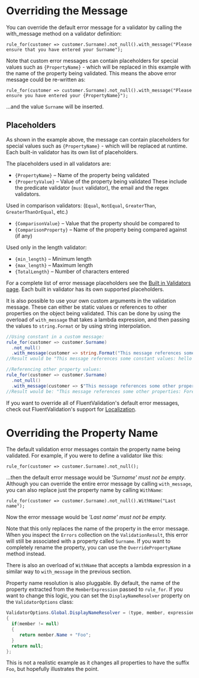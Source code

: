 # Overriding the Message

You can override the default error message for a validator by calling the with_message method on a validator definition:

```
rule_for(customer => customer.Surname).not_null().with_message("Please ensure that you have entered your Surname");
```

Note that custom error messages can contain placeholders for special values such as `{PropertyName}` - which will be replaced in this example with the name of the property being validated. This means the above error message could be re-written as:

```
rule_for(customer => customer.Surname).not_null().with_message("Please ensure you have entered your {PropertyName}");
```

...and the value `Surname` will be inserted.

## Placeholders

As shown in the example above, the message can contain placeholders for special values such as `{PropertyName}` - which will be replaced at runtime. Each built-in validator has its own list of placeholders.

The placeholders used in all validators are:
* `{PropertyName}` – Name of the property being validated
* `{PropertyValue}` – Value of the property being validated
These include the predicate validator (`must` validator), the email and the regex validators.

Used in comparison validators: (`Equal`, `NotEqual`, `GreaterThan`, `GreaterThanOrEqual`, etc.)
* `{ComparisonValue}` – Value that the property should be compared to
* `{ComparisonProperty}` – Name of the property being compared against (if any)

Used only in the length validator:
* `{min_length}` – Minimum length
* `{max_length}` – Maximum length
* `{TotalLength}` – Number of characters entered

For a complete list of error message placeholders see the [Built in Validators page](built-in-validators). Each built in validator has its own supported placeholders.

It is also possible to use your own custom arguments in the validation message. These can either be static values or references to other properties on the object being validated. This can be done by using the overload of `with_message` that takes a lambda expression, and then passing the values to `string.Format` or by using string interpolation.

```csharp
//Using constant in a custom message:
rule_for(customer => customer.Surname)
  .not_null()
  .with_message(customer => string.Format("This message references some constant values: {0} {1}", "hello", 5))
//Result would be "This message references some constant values: hello 5"

//Referencing other property values:
rule_for(customer => customer.Surname)
  .not_null()
  .with_message(customer => $"This message references some other properties: Forename: {customer.Forename} Discount: {customer.Discount}");
//Result would be: "This message references some other properties: Forename: Jeremy Discount: 100"
```

If you want to override all of FluentValidation's default error messages, check out FluentValidation's support for [Localization](localization).

# Overriding the Property Name

The default validation error messages contain the property name being validated. For example, if you were to define a validator like this:
```
rule_for(customer => customer.Surname).not_null();
```

...then the default error message would be *'Surname' must not be empty*. Although you can override the entire error message by calling `with_message`, you can also replace just the property name by calling `WithName`:

```
rule_for(customer => customer.Surname).not_null().WithName("Last name");
```

Now the error message would be *'Last name' must not be empty.*

Note that this only replaces the name of the property in the error message. When you inspect the `Errors` collection on the `ValidationResult`, this error will still be associated with a property called `Surname`.
If you want to completely rename the property, you can use the `OverridePropertyName` method instead.

There is also an overload of `WithName` that accepts a lambda expression in a similar way to `with_message` in the previous section.

Property name resolution is also pluggable. By default, the name of the property extracted from the `MemberExpression` passed to `rule_for`. If you want to change this logic, you can set the `DisplayNameResolver` property on the `ValidatorOptions` class:

```csharp
ValidatorOptions.Global.DisplayNameResolver = (type, member, expression) => 
{
  if(member != null) 
  {
     return member.Name + "Foo";
  }
  return null;
};
```

This is not a realistic example as it changes all properties to have the suffix `Foo`, but hopefully illustrates the point.

